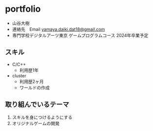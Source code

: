 # portfolio
- 山谷大樹
- 連絡先　Email yamaya.daiki.dat18@gmail.com
- 専門学校デジタルアーツ東京 ゲームプログラムコース 2024年卒業予定

## スキル
- C/C++
  - 利用歴1年
- cluster
  - 利用歴2ヶ月
  - ワールドの作成
  
## 取り組んでいるテーマ
1. スキルを身につけるようにする
2. オリジナルゲームの開発

